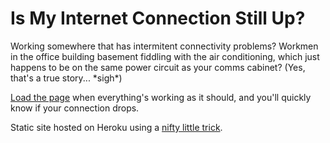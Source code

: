 # Is My Internet Connection Still Up?

Working somewhere that has intermitent connectivity problems?  Workmen in the
office building basement fiddling with the air conditioning, which just happens
to be on the same power circuit as your comms cabinet? (Yes, that's a true
story... \*sigh\*)

[Load the page][imicsu] when everything's working as it should, and you'll
quickly know if your connection drops.

Static site hosted on Heroku using a [nifty little trick][heroku].

[imicsu]: http://imicsu.herokuapp.com/
[heroku]: http://kennethreitz.org/static-sites-on-heroku-cedar/
